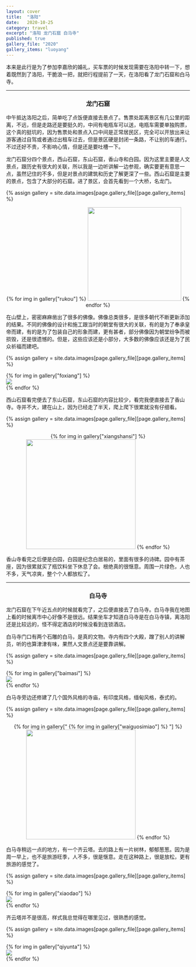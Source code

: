 ```yaml
---
layout: cover
title:  "洛阳"
date:   2020-10-25
category: travel
excerpt: "洛阳 龙门石窟 白马寺"
published: true
gallery_file: "2020"
gallery_items: "luoyang"
---
```


本来是此行是为了参加李嘉欣的婚礼，买车票的时候发现需要在洛阳中转一下，想着既然到了洛阳，干脆浪一把，就把行程提前了一天，在洛阳看了龙门石窟和白马寺。

---

### <center>龙门石窟</center>

中午抵达洛阳之后，简单吃了点饭便直接去景点了。售票处距离景区有几公里的距离，不远，但是走路还是要挺久的，中间有电瓶车可以送，电瓶车需要单独购票，这个真的挺坑的，因为售票处和景点入口中间是正常居民区，完全可以开放出来让游客通过自驾或者通过出租车过去，但是景区硬是封闭一条路，不让别的车通行。不过还好不贵，不影响心情，但是还是要吐槽一下。

龙门石窟分四个景点，西山石窟，东山石窟，香山寺和白园。因为这里主要是人文景点，跟历史有很大的关联，所以我是一边听讲解一边参观，确实要更有意思一点，虽然记住的不多，但是对景点的建筑和历史了解更深了一些。西山石窟是主要的景点，包含了大部分的石窟。进了景区，会首先看到一个大桥，名龙门。

{% assign gallery  = site.data.images[page.gallery_file][page.gallery_items] %}
<center class="half">
    {% for img in gallery["rukou"] %}
    <img class="img-zoom" src="{{gallery['root']}}{{ img[0] }}" alt="" height="256" />
    {% endfor %}
</center>

在山壁上，密密麻麻凿出了很多的佛像。佛像总类很多，是很多朝代不断更新添加的结果。不同的佛像的设计和施工跟当时的朝堂有很大的关联，有的是为了奉承皇帝而建，有的是为了包装自己的形象而建，更有甚者，部分佛像因为朝堂纷争而被损毁，还是很遗憾的。但是，这些应该还是小部分，大多数的佛像应该还是为了民众祈福而建吧。

{% assign gallery  = site.data.images[page.gallery_file][page.gallery_items] %}
<div class="card-columns">
    {% for img in gallery["foxiang"] %}
    <div class="card">
        <img class="card-img img-zoom" src="{{gallery['root']}}{{ img[0] }}" />
    </div>
    {% endfor %}
</div>

西山石窟看完便去了东山石窟，东山石窟的内容比较少，看完我便直接去了香山寺。寺并不大，建在山上，因为已经走了半天，爬上爬下很累就没有仔细看。


{% assign gallery  = site.data.images[page.gallery_file][page.gallery_items] %}
<center class="half">
    {% for img in gallery["xiangshansi"] %}
    <img class="img-zoom" src="{{gallery['root']}}{{ img[0] }}" alt="" height="300" />
    {% endfor %}
</center>

香山寺看完之后便是白园，白园是纪念白居易的，里面有很多的诗碑。园中有茶座，因为很累就买了瓶饮料坐下休息了会。根绝真的很惬意。周围一片绿色，人也不多，天气凉爽，整个个人都放松了。

---

### <center>白马寺</center>

龙门石窟在下午近五点的时候就看完了，之后便直接去了白马寺。白马寺我在地图上看的时候离市中心好像不是很远。结果坐车才知道白马寺是在白马寺镇，离洛阳还是比较远的，怪不得定酒店的时候没看到连锁酒店。

白马寺门口有两个石雕的白马，是真的文物。寺内有四个大殿，蹭了别人的讲解员，听的也算津津有味，果然人文景点还是要靠讲解。

{% assign gallery  = site.data.images[page.gallery_file][page.gallery_items] %}
<div class="card-columns">
    {% for img in gallery["baimasi"] %}
    <div class="card">
        <img class="card-img img-zoom" src="{{gallery['root']}}{{ img[0] }}" />
    </div>
    {% endfor %}
</div>

白马寺旁边还修建了几个国外风格的寺庙，有印度风格，缅甸风格，泰式的。

{% assign gallery  = site.data.images[page.gallery_file][page.gallery_items] %}
<center class="half">
    {% for img in gallery["    {% for img in gallery["waiguosimiao"] %}
"] %}
    <img class="img-zoom" src="{{gallery['root']}}{{ img[0] }}" alt="" height="300" />
    {% endfor %}
</center>

白马寺稍远一点的地方，有一个齐云塔。去的路上有一片树林，郁郁葱葱。因为是周一早上，也不是旅游旺季，人不多，很是惬意。走在这种路上，很是放松，更有旅游的感觉了。

{% assign gallery  = site.data.images[page.gallery_file][page.gallery_items] %}
<div class="card-columns">
    {% for img in gallery["xiaodao"] %}
    <div class="card">
        <img class="card-img img-zoom" src="{{gallery['root']}}{{ img[0] }}" />
    </div>
    {% endfor %}
</div>

齐云塔并不是很高，样式我总觉得在哪里见过，很熟悉的感觉。

{% assign gallery  = site.data.images[page.gallery_file][page.gallery_items] %}
<div class="card-columns">
    {% for img in gallery["qiyunta"] %}
    <div class="card">
        <img class="card-img img-zoom" src="{{gallery['root']}}{{ img[0] }}" />
    </div>
    {% endfor %}
</div>